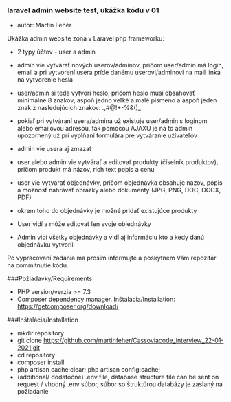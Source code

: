 ### laravel admin website test, ukážka kódu v 01
- autor: Martin Fehér

Ukážka admin website zóna v Laravel php frameworku:

* 2 typy účtov - user a admin

* admin vie vytvárať nových userov/adminov, pričom user/admin má login, email a pri vytvorení usera príde danému userovi/adminovi na mail linka na vytvorenie hesla

* user/admin si teda vytvorí heslo, pričom heslo musí obsahovať minimálne 8 znakov, aspoň jedno veľké a malé písmeno a aspoň jeden znak  z nasledujúcich znakov: .,#@!+-%&()_

* pokiaľ pri vytváraní usera/admina už existuje user/admin s loginom alebo emailovou adresou, tak pomocou AJAXU je na to admin upozornený už pri vypĺňaní formulára pre vytváranie užívateľov

* admin vie usera aj zmazať

* user alebo admin vie vytvárať a editovať produkty (číselník produktov), pričom produkt má názov, rich text popis a cenu

* user vie vytvárať objednávky, pričom objednávka obsahuje názov, popis a možnosť nahrávať obrázky alebo dokumenty (JPG, PNG, DOC, DOCX, PDF)

* okrem toho do objednávky je možné pridať existujúce produkty

* User vidí a môže editovať len svoje objednávky

* Admin vidí všetky objednávky a vidí aj informáciu kto a kedy danú objednávku vytvoril

Po vypracovaní zadania ma prosím informujte a poskytnem Vám repozitár na commitnutie kódu.
</p>


###Požiadavky/Requirements
- PHP version/verzia >= 7.3
- Composer dependency manager. Inštalácia/Installation: https://getcomposer.org/download/

###Inštalácia/Installation
- mkdir repository
- git clone https://github.com/martinfeher/Cassoviacode_interview_22-01-2021.git
- cd repository
- composer install
- php artisan cache:clear; php artisan config:cache;
- (additional/ dodatočné) .env file, database structure file can be sent on request / vhodný .env súbor, súbor so štruktúrou databázy je zaslaný na požiadanie
